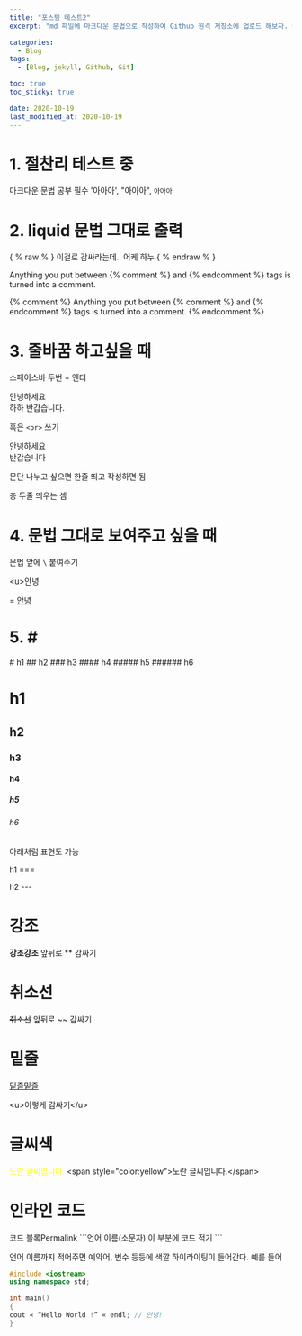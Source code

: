 ```yaml
---
title: "포스팅 테스트2"
excerpt: "md 파일에 마크다운 문법으로 작성하여 Github 원격 저장소에 업로드 해보자. 에디터는 Visual Studio code 사용! 로컬 서버에서 확인도 해보자. "

categories:
  - Blog
tags:
  - [Blog, jekyll, Github, Git]

toc: true
toc_sticky: true

date: 2020-10-19
last_modified_at: 2020-10-19
---
```


# 1. 절찬리 테스트 중

마크다운 문법 공부 필수 '아아아', "아아아", `아아아`

# 2. liquid 문법 그대로 출력

{ % raw % } 이걸로 감싸라는데.. 어케 하누 { % endraw % }

Anything you put between {% comment %} and {% endcomment %} tags
is turned into a comment.

{% comment %}
Anything you put between {% comment %} and {% endcomment %} tags
is turned into a comment.
{% endcomment %}

# 3. 줄바꿈 하고싶을 때

스페이스바 두번 + 엔터

안녕하세요  
 하하
반갑습니다.

혹은 `<br>` 쓰기

안녕하세요<br>반갑습니다

문단 나누고 싶으면 한줄 띄고 작성하면 됨

총 두줄 띄우는 셈

# 4. 문법 그대로 보여주고 싶을 때

문법 앞에 `\` 붙여주기

\<u>안녕</u>

= <u>안녕</u>

# 5. \#

\# h1
\## h2
\### h3
\#### h4
\##### h5
\###### h6

# h1

## h2

### h3

#### h4

##### h5

###### h6

아래처럼 표현도 가능

h1
\===

h2
\---

# 강조

**강조강조**
앞뒤로 \*\* 감싸기

# 취소선

~~취소선~~
앞뒤로 ~~ 감싸기

# 밑줄

<u>밑줄밑줄</u>

\<u>이렇게 감싸기\</u>

# 글씨색

<span style="color:yellow">노란 글씨입니다.</span>
\<span style="color:yellow">노란 글씨입니다.\</span>

# 인라인 코드

코드 블록Permalink
\```언어 이름(소문자)
이 부분에 코드 적기
\```

언어 이름까지 적어주면 예약어, 변수 등등에 색깔 하이라이팅이 들어간다. 예를 들어

```c++
#include <iostream>
using namespace std;

int main()
{
cout « “Hello World !” « endl; // 안녕!
}
```
